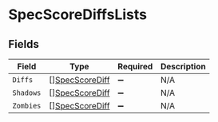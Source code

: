 # SpecScoreDiffsLists


## Fields

| Field                                                   | Type                                                    | Required                                                | Description                                             |
| ------------------------------------------------------- | ------------------------------------------------------- | ------------------------------------------------------- | ------------------------------------------------------- |
| `Diffs`                                                 | [][SpecScoreDiff](../../models/shared/specscorediff.md) | :heavy_minus_sign:                                      | N/A                                                     |
| `Shadows`                                               | [][SpecScoreDiff](../../models/shared/specscorediff.md) | :heavy_minus_sign:                                      | N/A                                                     |
| `Zombies`                                               | [][SpecScoreDiff](../../models/shared/specscorediff.md) | :heavy_minus_sign:                                      | N/A                                                     |